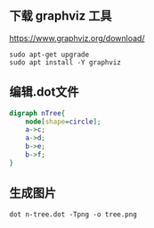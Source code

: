 
## 下载 graphviz 工具
https://www.graphviz.org/download/

```shell
sudo apt-get upgrade
sudo apt install -Y graphviz
```

## 编辑.dot文件
```dot
digraph nTree{
    node[shape=circle];
    a->c;
    a->d;
    b->e;
    b->f;
}
```

## 生成图片
```shell
dot n-tree.dot -Tpng -o tree.png
```